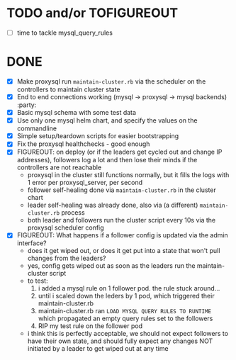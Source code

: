 # TODO and/or TOFIGUREOUT

- [ ] time to tackle mysql_query_rules

# DONE

- [X] Make proxysql run `maintain-cluster.rb` via the scheduler on the controllers to maintain cluster state
- [X] End to end connections working (mysql -> proxysql -> mysql backends) :party:
- [X] Basic mysql schema with some test data
- [X] Use only one mysql helm chart, and specify the values on the commandline
- [X] Simple setup/teardown scripts for easier bootstrapping
- [X] Fix the proxysql healthchecks - good enough
- [X] FIGUREOUT: on deploy (or if the leaders get cycled out and change IP addresses), followers log a lot and then lose their minds if the controllers are not reachable
  - proxysql in the cluster still functions normally, but it fills the logs with 1 error per proxysql_server, per second
  - follower self-healing done via `maintain-cluster.rb` in the cluster chart
  - leader self-healing was already done, also via (a different) `maintain-cluster.rb` process
  - both leader and followers run the cluster script every 10s via the proxysql scheduler config
- [X] FIGUREOUT: What happens if a follower config is updated via the admin interface?
  - does it get wiped out, or does it get put into a state that won't pull changes from the leaders?
  - yes, config gets wiped out as soon as the leaders run the maintain-cluster script
  - to test:
    1. i added a mysql rule on 1 follower pod. the rule stuck around...
    2. until i scaled down the leders by 1 pod, which triggered their maintain-cluster.rb
    3. maintain-cluster.rb ran `LOAD MYSQL QUERY RULES TO RUNTIME` which propagated an empty query rules set to the followers
    4. RIP my test rule on the follower pod
  - i think this is perfectly acceptable, we should not expect followers to have their own state, and should fully expect any changes NOT initiated by a leader to get wiped out at any time
